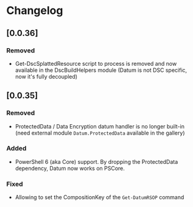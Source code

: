 # Changelog

## [0.0.36]
### Removed
- Get-DscSplattedResource script to process is removed and now available in the DscBuildHelpers module (Datum is not DSC specific, now it's fully decoupled)

## [0.0.35]
### Removed
- ProtectedData / Data Encryption datum handler is no longer built-in (need external module `Datum.ProtectedData` available in the gallery)

### Added
- PowerShell 6 (aka Core) support. By dropping the ProtectedData dependency, Datum now works on PSCore.

### Fixed
- Allowing to set the CompositionKey of the `Get-DatumRSOP` command